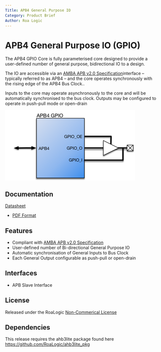 ```yaml
---
Title: APB4 General Purpose IO
Category: Product Brief
Author: Roa Logic
---
```




# APB4 General Purpose IO (GPIO)

The APB4 GPIO Core is fully parameterised core designed to provide a user-defined number of general purpose, bidirectional IO to a design.

The IO are accessible via an [AMBA APB v2.0 Specification](http://infocenter.arm.com/help/topic/com.arm.doc.ihi0024c/index.html)interface – typically referred to as APB4 – and the core operates synchronously with the rising edge of the APB4 Bus Clock..

Inputs to the core may operate asynchronously to the core and will be automatically synchronised to the bus clock. Outputs may be configured to operate in push-pull mode or open-drain

![apb4-gpio-sys](assets/img/apb4-gpio-sys.png)

## Documentation
[Datasheet](DATASHEET.md)

- [PDF Format](docs/apb4_gpio_datasheet.pdf)

## Features

- Compliant with [AMBA APB v2.0 Specification](http://infocenter.arm.com/help/topic/com.arm.doc.ihi0024c/index.html)
- User-defined number of Bi-directional General Purpose IO
- Automatic synchronisation of General Inputs to Bus Clock
- Each General Output configurable as push-pull or open-drain

## Interfaces

- APB Slave Interface

## License

Released under the RoaLogic [Non-Commerical License](/LICENSE.md)

## Dependencies

This release requires the ahb3lite package found here https://github.com/RoaLogic/ahb3lite_pkg
